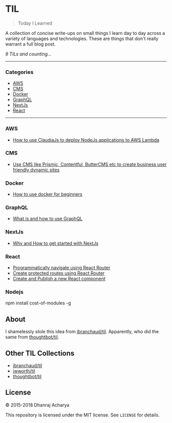 # TIL

> Today I Learned

A collection of concise write-ups on small things I learn day to day across a
variety of languages and technologies. These are things that don't really
warrant a full blog post.

_9 TILs and counting..._

---

### Categories

- [AWS](#aws)
- [CMS](#cms)
- [Docker](#docker)
- [GraphQL](#graphql)
- [NextJs](#nextjs)
- [React](#react)

---

### AWS

- [How to use ClaudiaJs to deploy NodeJs applications to AWS Lambda](AWS/how-to-use-claudiajs-to-deploy-NodeJs-applications-to-aws-lambda.md)

### CMS

- [Use CMS like Prismic, Contentful, ButterCMS etc to create business user friendly dynamic sites](CMS/use-cms-like-prismic-contentful-buttercms-etc-to-create-business-user-friendly-dynamic-sites.md)

### Docker

- [How to use docker for beginners](Docker/how-to-use-docker-for-beginners.md)

### GraphQL

- [What is and how to use GraphQL](GraphQL/what-is-and-how-to-use-graphql.md)

### NextJs

- [Why and How to get started with NextJs](NextJs/why-and-how-to-get-started-with-nextjs)

### React

- [Programmatically navigate using React Router](React/programmatically-navigate-using-react-router.md)
- [Create protected routes using React Router](React/create-protected-routes-using-react-router.md)
- [Create and Publish a new React component](React/create-and-publish-react-component.md)

### Nodejs

npm install cost-of-modules -g

## About

I shamelessly stole this idea from
[jbranchaud/til](https://github.com/jbranchaud/til).
Apparently, who did the same from
[thoughtbot/til](https://github.com/thoughtbot/til).

## Other TIL Collections

- [jbranchaud/til](https://github.com/jbranchaud/til)
- [jwworth/til](https://github.com/jwworth/til)
- [thoughtbot/til](https://github.com/thoughtbot/til)

## License

&copy; 2015-2018 Dhanraj Acharya

This repository is licensed under the MIT license. See `LICENSE` for
details.
